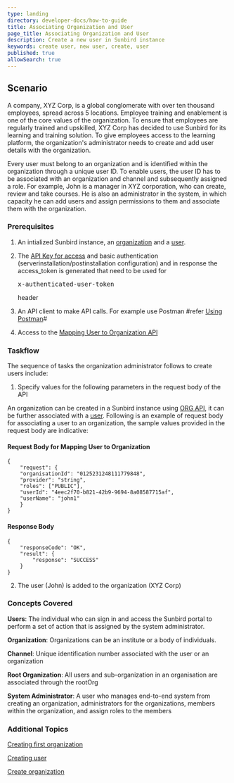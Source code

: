 ```yaml
---
type: landing
directory: developer-docs/how-to-guide
title: Associating Organization and User
page_title: Associating Organization and User
description: Create a new user in Sunbird instance
keywords: create user, new user, create, user
published: true
allowSearch: true
---
```

## Scenario

A company, XYZ Corp, is a global conglomerate with over ten thousand employees, spread across 5 locations. Employee training and enablement is one of the core values of the organization. To ensure that employees are regularly trained and upskilled, XYZ Corp has decided to use Sunbird for its learning and training solution. To give employees access to the learning platform, the organization's administrator needs to create and add user details with the organization. 

Every user must belong to an organization and is identified within the organization through a unique user ID. To enable users, the user ID has to be associated with an organization and channel and subsequently assigned a role. For example, John is a manager in XYZ corporation, who can create, review and take courses. He is also an administrator in the system, in which capacity he can add users and assign permissions to them and associate them with the organization.

### Prerequisites

1. An intialized Sunbird instance, an [organization](http://www.sunbird.org/developer-docs/how-to-guide/how_to_create_organization/) and a [user](http://www.sunbird.org/developer-docs/how-to-guide/how_to_create_user).

2. The [API Key for access](http://www.sunbird.org) and basic authentication (serverinstallation/postinstallation configuration) and in response the access_token is generated that need to be used for <pre>x-authenticated-user-token</pre> header
  
3. An API client to make API calls. For example use Postman #refer [Using Postman](http://www.sunbird.org/apis/framework/#tag/usingpostman)#

4. Access to the [Mapping User to Organization API](http://www.sunbird.org//apis/orgapi/#operation/Organisation%20Add%20User)

### Taskflow

The sequence of tasks the organization administrator follows to create users include:

1. Specify values for the following parameters in the request body of the API 

An organization can be created in a Sunbird instance using [ORG API](http://www.sunbird.org/apis/userapi/#tag/Orgs-APIs), it can be further associated with a [user](http://www.sunbird.org/apis/orgapi/#operation/Organisation%20Add%20User). Following is an example of request body for associating a user to an organization, the sample values provided in the request body are indicative:

#### Request Body for Mapping User to Organization

    {
        "request": {
        "organisationId": "0125231248111779848",
        "provider": "string",
        "roles": ["PUBLIC"],
        "userId": "4eec2f70-b821-42b9-9694-8a08587715af",
        "userName": "john1"
        }    
    }

#### Response Body

    {
        "responseCode": "OK",
        "result": {
            "response": "SUCCESS"
        }
    }

2. The user (John) is added to the organization (XYZ Corp)

### Concepts Covered

**Users**: The individual who can sign in and access the Sunbird portal to perform a set of action that is assigned by the system administrator.

**Organization**: Organizations can be an institute or a body of individuals. 

**Channel**: Unique identification number associated with the user or an organization

**Root Organization**: All users and sub-organization in an organisation are associated through the rootOrg

**System Administrator**: A user who manages end-to-end system from creating an organization, administrators for the organizations, members within the organization, and assign roles to the members


### Additional Topics

[Creating first organization](http://www.sunbird.org/developer-docs/initialization)

[Creating user](http://www.sunbird.org/developer-docs/how-to-guide/how_to_create_user)

[Create organization](http://www.sunbird.org/developer-docs/how-to-guide/how_to_create_organization)

